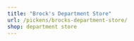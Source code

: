 ```yaml
---
title: "Brock's Department Store"
url: /pickens/brocks-department-store/
shop: department store
---
```

